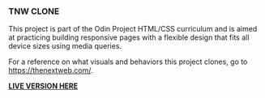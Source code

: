 ### TNW CLONE

This project is part of the Odin Project HTML/CSS curriculum and is aimed at practicing building responsive pages with a flexible design that fits all device sizes using media queries.



For a reference on what visuals and behaviors this project clones, go to https://thenextweb.com/.

**[LIVE VERSION HERE](https://kikupiku.github.io/tnw-clone/)**
